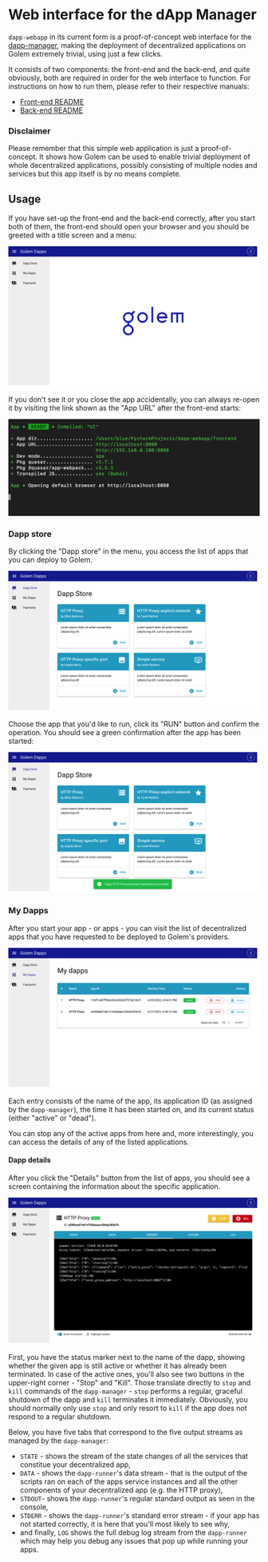 # Web interface for the dApp Manager

`dapp-webapp` in its current form is a proof-of-concept web interface for the [dapp-manager](https://github.com/golemfactory/dapp-manager/), making the deployment of decentralized applications on Golem extremely trivial, using just a few clicks.

It consists of two components: the front-end and the back-end, and quite obviously, both are required in
order for the web interface to function. For instructions on how to run them, please refer to their respective manuals:

* [Front-end README](frontend/README.md)
* [Back-end README](backend/README.md)


### Disclaimer

Please remember that this simple web application is just a proof-of-concept. It shows how Golem can be
used to enable trivial deployment of whole decentralized applications, possibly consisting of multiple
nodes and services but this app itself is by no means complete.


## Usage

If you have set-up the front-end and the back-end correctly, after you start both of them, the front-end should open your browser and you should be greeted with a title screen and a menu:

![Title screen](readme-assets/title_screen.png)

If you don't see it or you close the app accidentally, you can always re-open it by visiting the link shown
as the "App URL" after the front-end starts:

![Front-end started](readme-assets/frontend_start.png)

### Dapp store

By clicking the "Dapp store" in the menu, you access the list of apps that you can deploy to Golem.

![Dapp store](readme-assets/dapp_store.png)

Choose the app that you'd like to run, click its "RUN" button and confirm the operation. You should see a green confirmation after the app has been started:

![Dapp store](readme-assets/dapp_store_launched.png)

### My Dapps

After you start your app - or apps - you can visit the list of decentralized apps that you have requested to be deployed to Golem's providers.

![My Dapps list](readme-assets/my_dapps_list.png)

Each entry consists of the name of the app, its application ID (as assigned by the `dapp-manager`), the time it has been started on, and its current status (either "active" or "dead").

You can stop any of the active apps from here and, more interestingly, you can access the details of any of the listed applications.

#### Dapp details

After you click the "Details" button from the list of apps, you should see a screen containing the information about the specific application.

![The details of a running dapp](readme-assets/running_app_details.png)

First, you have the status marker next to the name of the dapp, showing whether the given app is still active or whether it has already been terminated. In case of the active ones, you'll also see two buttons in the upper-right corner - "Stop" and "Kill". Those translate directly to `stop` and `kill` commands of the `dapp-manager` - `stop` performs a regular, graceful shutdown of the dapp and `kill` terminates it immediately. Obviously, you should normally only use `stop` and only resort to `kill` if the app does not respond to a regular shutdown.

Below, you have five tabs that correspond to the five output streams as managed by the `dapp-manager`:
* `STATE` - shows the stream of the state changes of all the services that constitue your decentralized app,
* `DATA` - shows the `dapp-runner`'s data stream - that is the output of the scripts ran on each of the apps service instances and all the other components of your decentralized app (e.g. the HTTP proxy),
* `STDOUT`- shows the `dapp-runner`'s regular standard output as seen in the console,
* `STDERR` - shows the `dapp-runner`'s standard error stream - if your app has not started correctly, it is here that you'll most likely to see why,
* and finally, `LOG` shows the full debug log stream from the `dapp-runner` which may help you debug any issues that pop up while running your apps.
